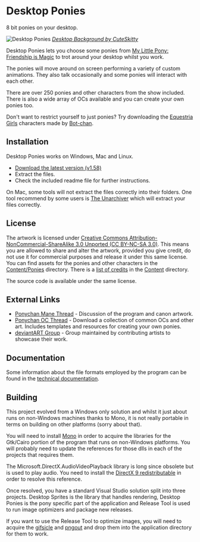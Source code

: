 # Desktop Ponies

8 bit ponies on your desktop.

![Desktop Ponies](http://i.imgur.com/2vVLGt8.jpg)
*[Desktop Background by CuteSkitty](http://cuteskitty.deviantart.com/art/Celestia-256362644)*

Desktop Ponies lets you choose some ponies from [My Little Pony: Friendship is Magic](http://wikipedia.org/wiki/My_Little_Pony:_Friendship_Is_Magic) to trot around your desktop whilst you work.

The ponies will move around on screen performing a variety of custom animations. They also talk occasionally and some ponies will interact with each other.

There are over 250 ponies and other characters from the show included. There is also a wide array of OCs available and you can create your own ponies too.

Don't want to restrict yourself to just ponies? Try downloading the [Equestria Girls](http://sta.sh/2ouk6qgs0sg) characters made by [Bot-chan](http://botchan-mlp.deviantart.com/).

## Installation

Desktop Ponies works on Windows, Mac and Linux.

* [Download the latest version (v1.58)](https://github.com/RoosterDragon/Desktop-Ponies/releases/download/v1.58/Desktop.Ponies.v1.58.zip)
* Extract the files.
* Check the included readme file for further instructions.

On Mac, some tools will not extract the files correctly into their folders. One tool recommend by some users is [The Unarchiver](http://unarchiver.c3.cx/unarchiver) which will extract your files correctly.

## License

The artwork is licensed under [Creative Commons Attribution-NonCommercial-ShareAlike 3.0 Unported (CC BY-NC-SA 3.0)](http://creativecommons.org/licenses/by-nc-sa/3.0/). This means you are allowed to share and alter the artwork, provided you give credit, do not use it for commercial purposes and release it under this same license. You can find assets for the ponies and other characters in the [Content/Ponies](Content/Ponies) directory. There is a [list of credits](Content/credits.txt) in the [Content](Content) directory.

The source code is available under the same license.

## External Links

* [Ponychan Mane Thread](http://www.ponychan.net/fan/res/458.html) - Discussion of the program and canon artwork.
* [Ponychan OC Thread](http://www.ponychan.net/chan/collab/res/43607.html) - Download a collection of common OCs and other art. Includes templates and resources for creating your own ponies.
* [deviantART Group](http://desktop-pony-team.deviantart.com/) - Group maintained by contributing artists to showcase their work.

## Documentation

Some information about the file formats employed by the program can be found in the [technical documentation](techdoc.md).

## Building

This project evolved from a Windows only solution and whilst it just about runs on non-Windows machines thanks to Mono, it is not really portable in terms on building on other platforms (sorry about that).

You will need to install [Mono](http://www.mono-project.com/download/) in order to acquire the libraries for the Gtk/Cairo portion of the program that runs on non-Windows platforms. You will probably need to update the references for those dlls in each of the projects that requires them.

The Microsoft.DirectX.AudioVideoPlayback library is long since obsolete but is used to play audio. You need to install the [DirectX 9 redistributable](http://www.microsoft.com/en-us/download/details.aspx?id=35) in order to resolve this reference.

Once resolved, you have a standard Visual Studio solution split into three projects. Desktop Sprites is the library that handles rendering, Desktop Ponies is the pony specific part of the application and Release Tool is used to run image optimizers and package new releases.

If you want to use the Release Tool to optimize images, you will need to acquire the [gifsicle](http://www.lcdf.org/gifsicle/) and [pngout](http://advsys.net/ken/utils.htm) and drop them into the application directory for them to work.
